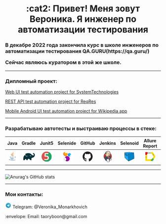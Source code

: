 <h1 align="center">:cat2: Привет!
Меня зовут Вероника. Я инженер по автоматизации тестирования</h1>
<h3 align="left">В декабре 2022 года закончила курс в школе инженеров по автоматизации тестирования QA.GURU(https://qa.guru/)

Сейчас являюсь куратором в этой же школе.

---
<h3 align="left"> Дипломный проект:
</h3>

[Web UI test automation project for SystemTechnologies](https://github.com/VeronikaMonarkhovich/SystemTechnologies)

[REST API test automation project for ReqRes](https://github.com/VeronikaMonarkhovich/Reqres)

[Mobile Android UI test automation project for Wikipedia app](https://github.com/VeronikaMonarkhovich/Wikipedia)
___
<h3 align="left">Разрабатываю автотесты и выстраиваю процессы в стеке:</h3>

|  Java  | Gradle | Junit5 | Selenide | GitHub | Jenkins | Selenoid | Allure Report | Allure TestOps |   Jira   | Telegram | Appium |
|:-------:|:-------:|:-------:|:-------:|:-------:|:-------:|:-------:|:-------:|:-------:|:-------:|:-------:|:-------:|
| ![Image alt](https://github.com/VeronikaMonarkhovich/VeronikaMonarkhovich/blob/master/logo/Java.png) | <img src="logo/Gradle.png" width="40" height="40"> | <img src="logo/JUnit5.png" width="40" height="40"> | <img src="logo/Selenide.png" width="40" height="40"> | <img src="logo/Github.png" width="40" height="40"> | <img src="logo/Jenkins.png" width="40" height="40"> | <img src="logo/Selenoid.png" width="40" height="40"> | <img src="logo/Allure_Report.png" width="40" height="40"> | <img src="logo/AllureTestOps.png" width="40" height="40"> | <img src="logo/Jira.png" width="40" height="40"> | <img src="logo/Telegram.png" width="40" height="40"> |<img src="logo/appium.jpg" width="40" height="40"> |

___


<!-- [![Anurag's GitHub stats](https://github-readme-stats.vercel.app/api?username=VeronikaMonarkhovich)](https://github.com/anuraghazra/github-readme-stats) 
material-palenight
blueberry
tokyonight
cobalt
-->


![Anurag's GitHub stats](https://github-readme-stats.vercel.app/api?username=VeronikaMonarkhovich&show_icons=true&theme=tokyonight)
<!--
**VeronikaMonarkhovich/VeronikaMonarkhovich** is a ✨ _special_ ✨ repository because its `README.md` (this file) appears on your GitHub profile.

Here are some ideas to get you started:

- 🔭 I’m currently working on ...
- 🌱 I’m currently learning ...
- 👯 I’m looking to collaborate on ...
- 🤔 I’m looking for help with ...
- 💬 Ask me about ...
- 📫 How to reach me: ...
- 😄 Pronouns: ...
- ⚡ Fun fact: ...
-->

---
<h3 align="left">Мои контакты:</h3>
<p align="left"><img src="logo/Telegram.png" width="20" height="20"> Telegram: @Veronika_Monarkhovich
<p align="left">:envelope:     Email: taoryboon@gmail.com 
</p>
</h3>

